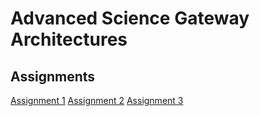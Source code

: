 # Advanced Science Gateway Architectures


## Assignments
[Assignment 1](adv_sci_gw_1.md)
[Assignment 2](adv_sci_gw_2.md)
[Assignment 3](adv_sci_gw_3.md)


